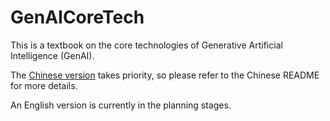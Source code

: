 # GenAICoreTech

This is a textbook on the core technologies of Generative Artificial Intelligence (GenAI). 

The [Chinese version](./README_cn.md) takes priority, so please refer to the Chinese README for more details. 

An English version is currently in the planning stages.


